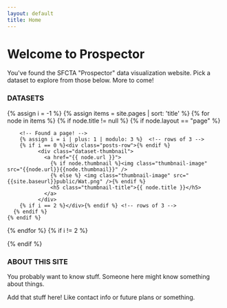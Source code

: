 ```yaml
---
layout: default
title: Home
---
```


# Welcome to Prospector

You've found the SFCTA "Prospector" data visualization website. Pick a dataset to explore from those below. More to come!

### DATASETS

<div class="posts">
  <!-- Counter so we have rows of  three thumbnails -->
  {% assign i = -1 %}
  {% assign items = site.pages | sort: 'title' %}
  {% for node in items %}
    {% if node.title != null %}
      {% if node.layout == "page" %}

        <!-- Found a page! -->
        {% assign i = i | plus: 1 | modulo: 3 %}  <!-- rows of 3 -->
        {% if i == 0 %}<div class="posts-row">{% endif %}
              <div class="dataset-thumbnail">
                <a href="{{ node.url }}">
                  {% if node.thumbnail %}<img class="thumbnail-image" src="{{node.url}}{{node.thumbnail}}" />
                  {% else %} <img class="thumbnail-image" src="{{site.baseurl}}public/Wat.png" />{% endif %}
                  <h5 class="thumbnail-title">{{ node.title }}</h5>
                </a>
              </div>
        {% if i == 2 %}</div>{% endif %} <!-- rows of 3 -->
      {% endif %}
    {% endif %}
  {% endfor %}
  {% if i != 2 %}</div>{% endif %} <!-- close last row -->
</div>

### ABOUT THIS SITE

You probably want to know stuff. Someone here might know something about things.

Add that stuff here!  Like contact info or future plans or something.
